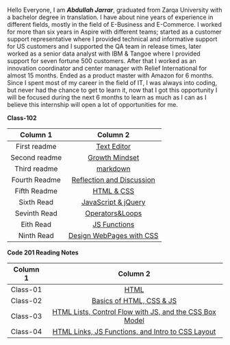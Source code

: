 Hello Everyone,	
I am ***Abdullah Jarrar***, graduated from Zarqa University with a bachelor degree in translation. I have about nine years of experience in different fields, mostly in the field of E-Business and E-Commerce.
I worked for more than six years in Aspire with different teams; started as a customer support representative where I provided technical and informative support for US customers and I supported the QA team in release times, later worked as a senior data analyst with IBM & Tangoe where I provided support for seven fortune 500 customers.
After that I worked as an innovation coordinator and center manager with Relief International for almost 15 months. Ended as a product master with Amazon for 6 months. 
Since I spent most of my career in the field of IT, I was always into coding, but never had the chance to get to learn it, now that I got this opportunity I will be focused during the next 6 months to learn as much as I can as I believe this internship will open a lot of opportunities for me.
 
 **Class-102**

| Column 1     | Column 2     |
| :-------:     | :----------: |
|First readme  | [Text Editor](https://ajarrarjo.github.io/reading-notes/read_1) |
|Second readme| [Growth Mindset](https://ajarrarjo.github.io/reading-notes/read) |
|Third readme| [markdown](https://ajarrarjo.github.io/reading-notes/markdown) |
|Fourth Readme| [Reflection and Discussion](Reflection_and_Discussion.md) |
|Fifth Readme| [HTML & CSS](HTML_reaed.md) |
|Sixth Read| [JavaScript & jQuery](JavaScript.md) |
|Sevinth Read|[Operators&Loops](Operators&Loops.md) |
|Eith Read|[JS Functions](JSFunctions.md) |
|Ninth Read|[Design WebPages with CSS](DesignWebPagewithCSS.md) |



**Code 201 Reading Notes**

| Column 1     | Column 2     |
| :-------:     | :----------: |
|Class-01  | [HTML](HTML.md) |
|Class-02  | [Basics of HTML, CSS & JS](class-02.md) |
|Class-03  | [HTML Lists, Control Flow with JS, and the CSS Box Model](class-03.md) |
|Class-04  | [HTML Links, JS Functions, and Intro to CSS Layout](class-04.md) |